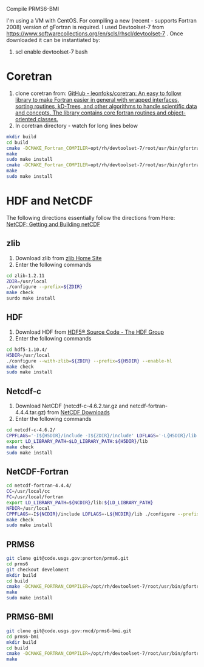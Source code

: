 Compile PRMS6-BMI

I'm using a VM with CentOS.  For compiling a new (recent - supports Fortran 2008) version of gFortran is required.  I used Devtoolset-7 from https://www.softwarecollections.org/en/scls/rhscl/devtoolset-7 . Once downloaded it can be instantiated by:
1) scl enable devtoolset-7 bash
 # Coretran
1) clone coretran from: [GitHub - leonfoks/coretran: An easy to follow library to make Fortran easier in general with wrapped interfaces, sorting routines, kD-Trees, and other algorithms to handle scientific data and concepts. The library contains core fortran routines and object-oriented classes.](https://github.com/leonfoks/coretran)
2) In coretran directory - watch for long lines below
``` bash
mkdir build
cd build
cmake -DCMAKE_Fortran_COMPILER=opt/rh/devtoolset-7/root/usr/bin/gfortran -DCMAKE_BUILD_TYPE-DEBUG -DCMAKE_INSTALL_PREFIX="/usr/local/coretran/debug" -DBUILD_SHARED_LIBS=ON ../src
make
sudo make install
cmake -DCMAKE_Fortran_COMPILER=opt/rh/devtoolset-7/root/usr/bin/gfortran -DCMAKE_BUILD_TYPE-RELEASE -DCMAKE_INSTALL_PREFIX="/usr/local/coretran/release" -DBUILD_SHARED_LIBS=ON ../src
make
sudo make install
```
 # HDF and NetCDF
The following directions essentially follow the directions from Here: [NetCDF: Getting and Building netCDF](https://www.unidata.ucar.edu/software/netcdf/docs/getting_and_building_netcdf.html)

 ## zlib
1) Download zlib from [zlib Home Site](http://www.zlib.net/)
2) Enter the following commands
``` bash 
cd zlib-1.2.11
ZDIR=/usr/local
./configure --prefix=${ZDIR}
make check
surdo make install
```

 ## HDF
1) Download HDF from [HDF5® Source Code - The HDF Group](https://www.hdfgroup.org/downloads/hdf5/source-code/)
2) Enter the following commands
``` bash
cd hdf5-1.10.4/
H5DIR=/usr/local
./configure --with-zlib=${ZDIR} --prefix=${H5DIR} --enable-hl
make check
sudo make install
```
 ## Netcdf-c
1) Download NetCDF (netcdf-c-4.6.2.tar.gz and netcdf-fortran-4.4.4.tar.gz) from [NetCDF Downloads](https://www.unidata.ucar.edu/downloads/netcdf/index.jsp)
2) Enter the following commands 
``` bash
cd netcdf-c-4.6.2/
CPPFLAGS='-I${H5DIR}/include -I${ZDIR}/include' LDFLAGS='-L{H5DIR}/lib -L${ZDIR}/lib' ./configure --prefix=${NCDIR}
export LD_LIBRARY_PATH=$LD_LIBRARY_PATH:${H5DIR}/lib
make check
sudo make install
```

 ## NetCDF-Fortran
``` bash
cd netcdf-fortran-4.4.4/
CC=/usr/local/cc
FC=/usr/local/fortran
export LD_LIBRARY_PATH=${NCDIR}/lib:${LD_LIBRARY_PATH}
NFDIR=/usr/local
CPPFLAGS=-I${NCDIR}/include LDFLAGS=-L${NCDIR}/lib ./configure --prefix${NFDIR}
make check
sudo make install
```

 ## PRMS6
``` bash
git clone git@code.usgs.gov:pnorton/prms6.git
cd prms6
git checkout develoment
mkdir build
cd build
cmake -DCMAKE_FORTRAN_COMPILER=/opt/rh/devtoolset-7/root/usr/bin/gfortran -CDMAKE_BUILD_TYPE=DEBUG -DCMAKE_INTSALL_PREFIX=/usr/local -DBUILD_SHARED_LIBS=ON -DCMAKE_PREFIX_PATH=/usr/local/lib/cmake ../src
make
sudo make install
```
 ## PRMS6-BMI
``` bash
git clone git@code.usgs.gov:rmcd/prms6-bmi.git
cd prms6-bmi
mkdir build
cd build
cmake -DCMAKE_FORTRAN_COMPILER=/opt/rh/devtoolset-7/root/usr/bin/gfortran  -DCMAKE_BUILD_TYPE=DEBUG -DCMAKE_INSTALL_PREFIX=/usr/local -DCMAKE_PREFIX_PATH=/usr/local/lib/cmake -DBUILD_SHARED_LIBS=ON ../src
make
```